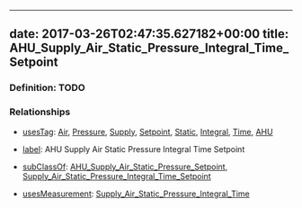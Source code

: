 
---
date: 2017-03-26T02:47:35.627182+00:00
title: AHU_Supply_Air_Static_Pressure_Integral_Time_Setpoint
---
### Definition: TODO

### Relationships

* [usesTag](https://brickschema.org/schema/1.0/BrickFrame#usesTag): [Air](https://brickschema.org/schema/1.0/BrickTag#Air), [Pressure](https://brickschema.org/schema/1.0/BrickTag#Pressure), [Supply](https://brickschema.org/schema/1.0/BrickTag#Supply), [Setpoint](https://brickschema.org/schema/1.0/BrickTag#Setpoint), [Static](https://brickschema.org/schema/1.0/BrickTag#Static), [Integral](https://brickschema.org/schema/1.0/BrickTag#Integral), [Time](https://brickschema.org/schema/1.0/BrickTag#Time), [AHU](https://brickschema.org/schema/1.0/BrickTag#AHU)

* [label](http://www.w3.org/2000/01/rdf-schema#label): AHU Supply Air Static Pressure Integral Time Setpoint

* [subClassOf](http://www.w3.org/2000/01/rdf-schema#subClassOf): [AHU_Supply_Air_Static_Pressure_Setpoint](https://brickschema.org/schema/1.0/Brick#AHU_Supply_Air_Static_Pressure_Setpoint), [Supply_Air_Static_Pressure_Integral_Time_Setpoint](https://brickschema.org/schema/1.0/Brick#Supply_Air_Static_Pressure_Integral_Time_Setpoint)

* [usesMeasurement](https://brickschema.org/schema/1.0/BrickFrame#usesMeasurement): [Supply_Air_Static_Pressure_Integral_Time](https://brickschema.org/schema/1.0/Brick#Supply_Air_Static_Pressure_Integral_Time)
